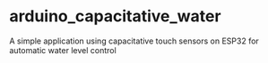 # arduino_capacitative_water
A simple application using capacitative touch sensors on ESP32 for automatic water level control
